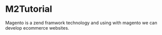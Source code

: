 # M2Tutorial
Magento is a zend framwork technology and using with magento we can develop ecommerce websites.
